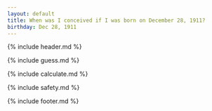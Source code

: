 ```yaml
---
layout: default
title: When was I conceived if I was born on December 28, 1911?
birthday: Dec 28, 1911
---
```


{% include header.md %}

{% include guess.md %}

{% include calculate.md %}

{% include safety.md %}

{% include footer.md %}




